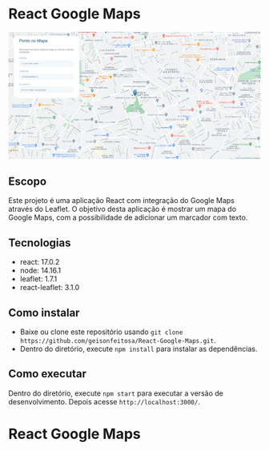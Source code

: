 # React Google Maps

<p align="center">
  <a href="#">
    <img width="950" src="./src/assets/print.png">
  </a>
</p>

## Escopo

Este projeto é uma aplicação React com integração do Google Maps através do Leaflet.
O objetivo desta aplicação é mostrar um mapa do Google Maps, com a possibilidade de adicionar um marcador com texto.

## Tecnologias

- react: 17.0.2
- node: 14.16.1
- leaflet: 1.7.1
- react-leaflet: 3.1.0

## Como instalar

- Baixe ou clone este repositório usando `git clone https://github.com/geisonfeitosa/React-Google-Maps.git`.
- Dentro do diretório, execute `npm install` para instalar as dependências.

## Como executar

Dentro do diretório, execute `npm start` para executar a versão de desenvolvimento. Depois acesse `http://localhost:3000/`.

# React Google Maps